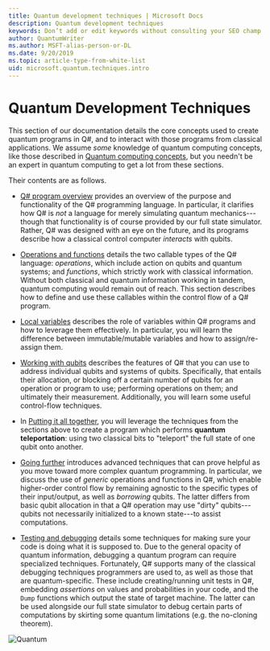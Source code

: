 ```yaml
---
title: Quantum development techniques | Microsoft Docs 
description: Quantum development techniques 
keywords: Don’t add or edit keywords without consulting your SEO champ.
author: QuantumWriter
ms.author: MSFT-alias-person-or-DL
ms.date: 9/20/2019
ms.topic: article-type-from-white-list
uid: microsoft.quantum.techniques.intro
---
```



# Quantum Development Techniques

This section of our documentation details the core concepts used to create quantum programs in Q#, and to interact with those programs from classical applications.
We assume *some* knowledge of quantum computing concepts, like those described in [Quantum computing concepts](xref:microsoft.quantum.concepts.intro), but you needn't be an expert in quantum computing to get a lot from these sections.

Their contents are as follows.

- [Q# program overview](xref:microsoft.quantum.techniques.file-structure) provides an overview of the purpose and functionality of the Q# programming language. 
	In particular, it clarifies how Q# is *not* a language for merely simulating quantum mechanics---though that functionality is of course provided by our full state simulator. 
	Rather, Q# was designed with an eye on the future, and its programs describe how a classical control computer *interacts* with qubits. 

- [Operations and functions](xref:microsoft.quantum.techniques.opsandfunctions) details the two callable types of the Q# language: *operations*, which include action on qubits and quantum systems; and *functions*, which strictly work with classical information. 
	Without both classical and quantum information working in tandem, quantum computing would remain out of reach. 
	This section describes how to define and use these callables within the control flow of a Q# program.

- [Local variables](xref:microsoft.quantum.techniques.local-variables) describes the role of variables within Q# programs and how to leverage them effectively. 
	In particular, you will learn the difference between immutable/mutable variables and how to assign/re-assign them.

- [Working with qubits](xref:microsoft.quantum.techniques.qubits) describes the features of Q# that you can use to address individual qubits and systems of qubits. 
	Specifically, that entails their allocation, or blocking off a certain number of qubits for an operation or program to use; performing operations on them; and ultimately their measurement. 
	Additionally, you will learn some useful control-flow techniques.

- In [Putting it all together](xref:microsoft.quantum.techniques.puttingittogether), you will leverage the techniques from the sections above to create a program which performs **quantum teleportation**: using two classical bits to "teleport" the full state of one qubit onto another.

- [Going further](xref:microsoft.quantum.techniques.going-further) introduces advanced techniques that can prove helpful as you move toward more complex quantum programming. 
	In particular, we discuss the use of *generic* operations and functions in Q#, which enable higher-order control flow by remaining agnostic to the specific types of their input/output, as well as *borrowing* qubits. 
	The latter differs from basic qubit allocation in that a Q# operation may use "dirty" qubits---qubits not necessarily initialized to a known state---to assist computations.

- [Testing and debugging](xref:microsoft.quantum.techniques.testing-and-debugging) details some techniques for making sure your code is doing what it is supposed to. 
	Due to the general opacity of quantum information, debugging a quantum program can require specialized techniques. 
	Fortunately, Q# supports many of the classical debugging techniques programmers are used to, as well as those that are quantum-specific. These include creating/running unit tests in Q#, embedding *assertions* on values and probabilities in your code, and the `Dump` functions which output the state of target machine. 
	The latter can be used alongside our full state simulator to debug certain parts of computations by skirting some quantum limitations (e.g. the no-cloning theorem).


![Quantum](~/media/mobius_strip_preview.png)

